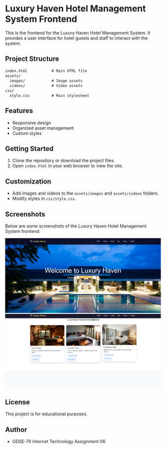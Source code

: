 # Luxury Haven Hotel Management System Frontend

This is the frontend for the Luxury Haven Hotel Management System. It provides a user interface for hotel guests and staff to interact with the system.

## Project Structure
```
index.html           # Main HTML file
assets/
  images/            # Image assets
  videos/            # Video assets
css/
  style.css          # Main stylesheet
```

## Features
- Responsive design
- Organized asset management
- Custom styles

## Getting Started
1. Clone the repository or download the project files.
2. Open `index.html` in your web browser to view the site.

## Customization
- Add images and videos to the `assets/images` and `assets/videos` folders.
- Modify styles in `css/style.css`.

## Screenshots
Below are some screenshots of the Luxury Haven Hotel Management System frontend:

![Homepage](assets/images/homepage.png)
![Booking Page](assets/images/booking.png)

## License
This project is for educational purposes.

## Author
- GDSE-70 Internet Technology Assignment 06
